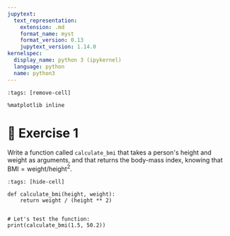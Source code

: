 ```yaml
---
jupytext:
  text_representation:
    extension: .md
    format_name: myst
    format_version: 0.13
    jupytext_version: 1.14.0
kernelspec:
  display_name: python 3 (ipykernel)
  language: python
  name: python3
---
```


```{code-cell} ipython3
:tags: [remove-cell]

%matplotlib inline
```

# 💪 Exercise 1

Write a function called `calculate_bmi` that takes a person's height and weight as arguments, and that returns the body-mass index, knowing that $\text{BMI} = \text{weight}/\text{height}^2$.

```{code-cell}
:tags: [hide-cell]

def calculate_bmi(height, weight):
    return weight / (height ** 2)


# Let's test the function:
print(calculate_bmi(1.5, 50.2))
```
